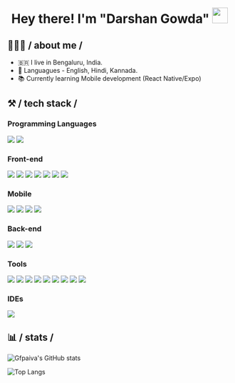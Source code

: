 <h1 align="center">Hey there! I'm "Darshan Gowda" <img src="https://media.giphy.com/media/hvRJCLFzcasrR4ia7z/giphy.gif" width="35"></h1>

## 👨🏻‍💻 / about me /

- 🇧🇷 I live in Bengaluru, India.
- 💬 Languagues - English, Hindi, Kannada.
- 📚 Currently learning Mobile development (React Native/Expo) 

## ⚒️ / tech stack /

### Programming Languages
<img src="https://img.shields.io/badge/-JavaScript-05122A?style=flat&logo=javascript" /> <img src="https://img.shields.io/badge/-TypeScript-05122A?style=flat&logo=typescript" />

### Front-end
<img src="https://img.shields.io/badge/-HTML-05122A?style=flat&logo=html5" /> <img src="https://img.shields.io/badge/-CSS-05122A?style=flat&logo=css3" /> <img src="https://img.shields.io/badge/-Sass-05122A?style=flat&logo=sass" /> <img src="https://img.shields.io/badge/-React-05122A?style=flat&logo=react" /> <img src="https://img.shields.io/badge/-NextJS-05122A?style=flat&logo=next.js" /> <img src="https://img.shields.io/badge/-Storybook-05122A?style=flat&logo=storybook" /> <img src="https://img.shields.io/badge/-Testing_Library-05122A?style=flat&logo=TestingLibrary" />

### Mobile
<img src="https://img.shields.io/badge/-Dart-05122A?style=flat&logo=dart" /> <img src="https://img.shields.io/badge/-Flutter-05122A?style=flat&logo=flutter" /> <img src="https://img.shields.io/badge/-React_Native-05122A?style=flat&logo=react" /> <img src="https://img.shields.io/badge/-Expo-05122A?style=flat&logo=expo" />

### Back-end
<img src="https://img.shields.io/badge/-NodeJS-05122A?style=flat&logo=node.js" /> <img src="https://img.shields.io/badge/-ExpressJS-05122A?style=flat&logo=express" /> <img src="https://img.shields.io/badge/-FastAPI-05122A?style=flat&logo=fastapi" />

### Tools
<img src="https://img.shields.io/badge/-Git-05122A?style=flat&logo=git" /> <img src="https://img.shields.io/badge/-ESLint-05122A?style=flat&logo=eslint" /> <img src="https://img.shields.io/badge/-Prettier-05122A?style=flat&logo=prettier" /> <img src="https://img.shields.io/badge/-Docker-05122A?style=flat&logo=docker" /> <img src="https://img.shields.io/badge/-Firebase-05122A?style=flat&logo=firebase" /> <img src="https://img.shields.io/badge/-Cypress-05122A?style=flat&logo=cypress" /> <img src="https://img.shields.io/badge/-Jest-05122A?style=flat&logo=jest" /> <img src="https://img.shields.io/badge/-NX-05122A?style=flat&logo=nx" /> <img src="https://img.shields.io/badge/-New_Relic-05122A?style=flat&logo=newrelic" />

### IDEs
<img src="https://img.shields.io/badge/-VS_Code-05122A?style=flat&logo=visualstudiocode" />


## 📊 / stats /

![Gfpaiva's GitHub stats](https://github-readme-stats.vercel.app/api?username=darshan-sr&count_private=true&show_icons=true&theme=dracula&hide=contribs)

![Top Langs](https://github-readme-stats.vercel.app/api/top-langs/?username=darshan-sr&layout=compact&theme=dracula)


